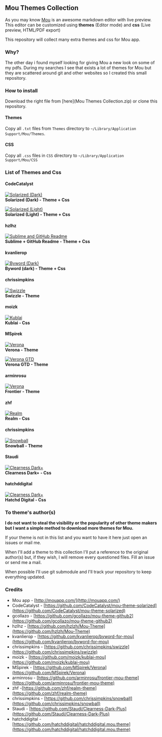 ## Mou Themes Collection

As you may know [Mou](http://mouapp.com/) is an awesome markdown editor with live preview. This editor can be customized using **themes** (Editor mode) and **css** (Live preview, HTML/PDF export)

This repository will collect many extra themes and css for Mou app.

### Why?
The other day i found myself looking for giving Mou a new look on some of my pdfs. During my searches I see that exists a lot of themes for Mou but they are scattered around git and other websites so I created this small repository.


### How to install
Download the right file from [here](Mou Themes Collection.zip) or clone this repository.

#### Themes
Copy all `.txt` files from `Themes` directory to `~/Library/Application Support/Mou/Themes`.

#### CSS
Copy all `.css` files in `CSS` directory to `~/Library/Application Support/Mou/CSS`

### List of Themes and Css
#### CodeCatalyst
[![Solarized (Dark)](Media/Screenshot/Solarized_Dark_small.png)](Media/Screenshot/Solarized_Dark.png)  
**Solarized (Dark) - Theme + Css**

[![Solarized (Light)](Media/Screenshot/Solarized_Light_small.png)](Media/Screenshot/Solarized_Light.png)  
**Solarized (Light) - Theme + Css**

#### hzlhz
[![Sublime and GitHub Readme](Media/Screenshot/Sublime_and_GithubReadme_small.png)](Media/Screenshot/Sublime_and_GithubReadme.png)  
**Sublime + GitHub Readme - Theme + Css**

#### kvanlierop
[![Byword (Dark)](Media/Screenshot/Byword_Dark_small.png)](Media/Screenshot/Byword_Dark.png)  
**Byword (dark) - Theme + Css**

#### chrissimpkins
[![Swizzle](Media/Screenshot/Swizzle_small.png)](Media/Screenshot/Swizzle.png)  
**Swizzle - Theme**

#### moizk
[![Kublai](Media/Screenshot/kublai_small.png)](Media/Screenshot/kublai_small.png)  
**Kublai - Css**

#### MSpirek
[![Verona](Media/Screenshot/Verona_small.png)](Media/Screenshot/Verona.png)  
**Verona - Theme**

[![Verona GTD](Media/Screenshot/Verona_GTD_small.png)](Media/Screenshot/Verona_GTD.png)  
**Verona GTD - Theme**

#### arminrosu
[![Verona](Media/Screenshot/Frontier_small.png)](Media/Screenshot/Frontier.png)  
**Frontier - Theme**

#### zhf
[![Realm](Media/Screenshot/realm_small.png)](Media/Screenshot/realm.png)  
**Realm - Css**

#### chrissimpkins
[![Snowball](Media/Screenshot/snowball_small.png)](Media/Screenshot/snowball.png)  
**Snowball - Theme**

#### Staudi
[![Clearness Dark+](Media/Screenshot/clearness_dark_plus_small.png)](Media/Screenshot/clearness_dark_plus.png)  
**Clearness Dark+ - Css**

#### hatchddigital
[![Clearness Dark+](Media/Screenshot/hatchddigital_small.png)](Media/Screenshot/hatchddigital.png)  
**Hatchd Digital - Css**

### To theme's author(s)
**I do not want to steal the visibility or the popularity of other theme makers but I want a simple method to download more themes for Mou.**

If your theme is not in this list and you want to have it here just open an issues or mail me.

When I'll add a theme to this collection I'll put a reference to the original author(s) but, if they wish, I will remove every questioned files. Fill an issue or send me a mail.

When possible I'll use git submodule and I'll track your repository to keep everything updated.

### Credits
* Mou app - [http://mouapp.com/](http://mouapp.com/)
* CodeCatalyst - [https://github.com/CodeCatalyst/mou-theme-solarized](https://github.com/CodeCatalyst/mou-theme-solarized)
* gcollazo - [https://github.com/gcollazo/mou-theme-github2](https://github.com/gcollazo/mou-theme-github2)
* hzlhz - [https://github.com/hzlzh/Mou-Theme](https://github.com/hzlzh/Mou-Theme)
* kvanlierop - [https://github.com/kvanlierop/byword-for-mou](https://github.com/kvanlierop/byword-for-mou)
* chrissimpkins - [https://github.com/chrissimpkins/swizzle](https://github.com/chrissimpkins/swizzle)
* moizk - [https://github.com/moizk/kublai-mou](https://github.com/moizk/kublai-mou)
* MSpirek - [https://github.com/MSpirek/Verona](https://github.com/MSpirek/Verona)
* arminrosu - [https://github.com/arminrosu/frontier-mou-theme](https://github.com/arminrosu/frontier-mou-theme)
* zhf -[https://github.com/zhf/realm-theme](https://github.com/zhf/realm-theme)
* chrissimpkins - [https://github.com/chrissimpkins/snowball](https://github.com/chrissimpkins/snowball)
* Staudi - [https://github.com/Staudi/Clearness-Dark-Plus](https://github.com/Staudi/Clearness-Dark-Plus)
* hatchddigital - [https://github.com/hatchddigital/hatchddigital.mou.theme](https://github.com/hatchddigital/hatchddigital.mou.theme)
